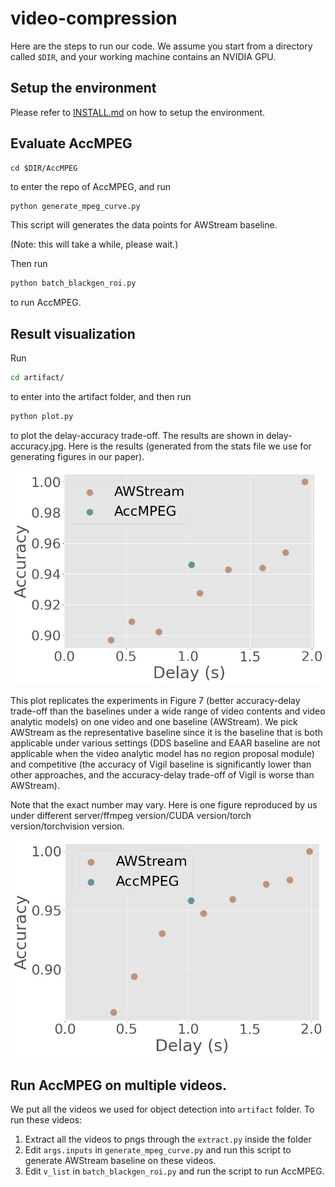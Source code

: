 # video-compression

Here are the steps to run our code. We assume you start from a directory called ```$DIR```, and your working machine contains an NVIDIA GPU.

## Setup the environment

Please refer to [INSTALL.md](INSTALL.md) on how to setup the environment.

## Evaluate AccMPEG

```
cd $DIR/AccMPEG
``` 
to enter the repo of AccMPEG, and run
```bash
python generate_mpeg_curve.py
```
This script will generates the data points for AWStream baseline.

(Note: this will take a while, please wait.)

Then run 
```bash
python batch_blackgen_roi.py
``` 
to run AccMPEG. 

## Result visualization



Run
```bash
cd artifact/
```
to enter into the artifact folder, and then run
```bash
python plot.py
```
to plot the delay-accuracy trade-off. The results are shown in delay-accuracy.jpg. Here is the results (generated from the stats file we use for generating figures in our paper).

![Delay-accuracy trade-off](artifact/delay-accuracy-ours.jpg)

This plot replicates the experiments in Figure 7 (better accuracy-delay trade-off than the baselines under a wide range of video contents and video analytic models) on one video and one baseline (AWStream).
We pick AWStream as the representative baseline since it is the baseline that is both applicable under various settings (DDS baseline and EAAR baseline are not applicable when the video analytic model has no region proposal module) and competitive (the accuracy of Vigil baseline is significantly lower than other approaches, and the accuracy-delay trade-off of Vigil is worse than AWStream).

Note that the exact number may vary. Here is one figure reproduced by us under different server/ffmpeg version/CUDA version/torch version/torchvision version. 

![Delay-accuracy trade-off](artifact/delay-accuracy-reproduce.jpg)

## Run AccMPEG on multiple videos.

We put all the videos we used for object detection into ```artifact``` folder. To run these videos:
1. Extract all the videos to pngs through the ```extract.py``` inside the folder
2. Edit ```args.inputs``` in ```generate_mpeg_curve.py``` and run this script to generate AWStream baseline on these videos.
3. Edit ```v_list``` in ```batch_blackgen_roi.py``` and run the script to run AccMPEG.


